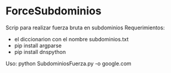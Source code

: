 # ForceSubdominios
Scrip para realizar fuerza bruta en subdominios
Requerimientos: 
- el diccionarion con el nombre subdominios.txt
- pip install argparse
- pip install dnspython

Uso:
python SubdominiosFuerza.py -o google.com


